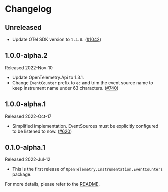 # Changelog

## Unreleased

* Update OTel SDK version to `1.4.0`.
  ([#1042](https://github.com/open-telemetry/opentelemetry-dotnet-contrib/pull/1042))

## 1.0.0-alpha.2

Released 2022-Nov-10

* Update OpenTelemetry.Api to 1.3.1.
* Change `EventCounter` prefix to `ec` and trim the event source name to keep
  instrument name under 63 characters.
  ([#740](https://github.com/open-telemetry/opentelemetry-dotnet-contrib/pull/740))

## 1.0.0-alpha.1

Released 2022-Oct-17

* Simplified implementation. EventSources must be explicitly configured to be
  listened to now.
  ([#620](https://github.com/open-telemetry/opentelemetry-dotnet-contrib/pull/620))

## 0.1.0-alpha.1

Released 2022-Jul-12

* This is the first release of `OpenTelemetry.Instrumentation.EventCounters` package.

For more details, please refer to the [README](README.md).
